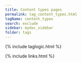 ```yaml
---
title: Content types pages
permalink: tag_content_types.html
tagName: content_types
search: exclude
sidebar: mydoc_sidebar
folder: tags
---
```


{% include taglogic.html %}

{% include links.html %}
